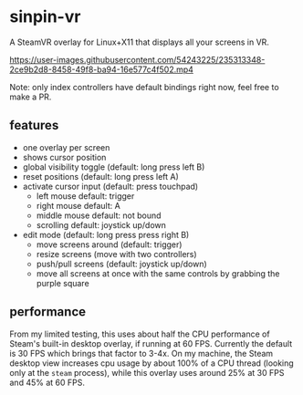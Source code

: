 # sinpin-vr
A SteamVR overlay for Linux+X11 that displays all your screens in VR.

https://user-images.githubusercontent.com/54243225/235313348-2ce9b2d8-8458-49f8-ba94-16e577c4f502.mp4

Note: only index controllers have default bindings right now, feel free to make a PR.

## features
- one overlay per screen
- shows cursor position
- global visibility toggle (default: long press left B)
- reset positions (default: long press left A)
- activate cursor input (default: press touchpad)
	- left mouse default: trigger
	- right mouse default: A
	- middle mouse default: not bound
	- scrolling default: joystick up/down
- edit mode (default: long press press right B)
	- move screens around (default: trigger)
	- resize screens (move with two controllers)
	- push/pull screens (default: joystick up/down)
	- move all screens at once with the same controls by grabbing the purple square

## performance
From my limited testing, this uses about half the CPU performance of Steam's built-in desktop overlay, if running at 60 FPS. Currently the default is 30 FPS which brings that factor to 3-4x. On my machine, the Steam desktop view increases cpu usage by about 100% of a CPU thread (looking only at the `steam` process), while this overlay uses around 25% at 30 FPS and 45% at 60 FPS.


